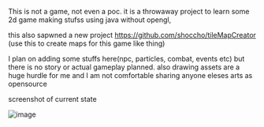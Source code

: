 This is not a game, not even a poc. 
it is a throwaway project to learn some 2d game making stufss using java without opengl, 

this also sapwned a new project https://github.com/shoccho/tileMapCreator (use this to create maps for this game like thing) 

I plan on adding some stuffs here(npc, particles, combat, events etc) but there is no story or actual gameplay planned. also drawing assets are a huge hurdle for me and I am not comfortable sharing anyone eleses arts as opensource  

screenshot of current state

![image](https://github.com/user-attachments/assets/17f90384-0cab-476a-bae1-9ceb3db0d246)
